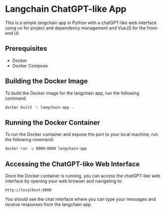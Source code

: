 # Langchain ChatGPT-like App

This is a simple langchain app in Python with a chatGPT-like web interface using uv for project and dependency management and VueJS for the front-end UI.

## Prerequisites

- Docker
- Docker Compose

## Building the Docker Image

To build the Docker image for the langchain app, run the following command:

```sh
docker build -t langchain-app .
```

## Running the Docker Container

To run the Docker container and expose the port to your local machine, run the following command:

```sh
docker run -p 8000:8000 langchain-app
```

## Accessing the ChatGPT-like Web Interface

Once the Docker container is running, you can access the chatGPT-like web interface by opening your web browser and navigating to:

```
http://localhost:8000
```

You should see the chat interface where you can type your messages and receive responses from the langchain app.
